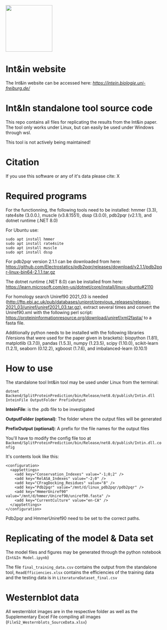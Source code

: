 <img src="https://intein.biologie.uni-freiburg.de/images/logo.svg" data-canonical-src="https://intein.biologie.uni-freiburg.de/images/logo.svg" width="150" height="150" />

# Int&in website
The Int&in website can be accessed here: *https://intein.biologie.uni-freiburg.de/*

# Int&In standalone tool source code
This repo contains all files for replicating the results from the Int&in paper. 
The tool only works under Linux, but can easily be used under Windows through wsl.

This tool is not actively being maintained!

# Citation
If you use this software or any of it's data please cite: X

# Required programs
For the functionning, the following tools need to be installed: hmmer (3.3), rate4site (3.0.0.), muscle (v3.8.1551), dssp (3.0.0), pdb2pqr (v2.1.1), and dotnet runtime (.NET 8.0)

For Ubuntu use:
```
sudo apt install hmmer
sudo apt install rate4site
sudo apt install muscle
sudo apt install dssp
```
For pdb2pqr version 2.1.1 can be downloaded from here: https://github.com/Electrostatics/pdb2pqr/releases/download/v2.1.1/pdb2pqr-linux-bin64-2.1.1.tar.gz

The dotnet runtime (.NET 8.0) can be installed from here: https://learn.microsoft.com/en-us/dotnet/core/install/linux-ubuntu#2110

For homology search Uniref90 2021_03 is needed (http://ftp.ebi.ac.uk/pub/databases/uniprot/previous_releases/release-2021_03/uniref/uniref2021_03.tar.gz), extract several times and convert the Uniref90.xml with the following perl script: https://proteininformationresource.org/download/uniref/xml2fasta/ to a fasta file.

Additionally python needs to be installed with the following libraries (Versions that were used for the paper given in brackets): biopython (1.81), matplotlib (3.7.0), pandas (1.5.3), numpy (1.23.5), scipy (1.10.0), scikit-learn (1.2.1), seaborn (0.12.2), xgboost (1.7.6), and imbalanced-learn (0.10.1)

# How to use
The standalone tool Int&in tool may be used under Linux from the terminal:
```
dotnet Backend/SplitProteinPrediction/bin/Release/net8.0/publish/Intin.dll InteinFile OutputFolder PrefixOutput
```
**InteinFile**: is the .pdb file to be investigated

**OutputFolder (optional)**: The folder where the output files will be generated

**PrefixOutput (optional)**: A prefix for the file names for the output files

You'll have to modify the config file too at `Backend/SplitProteinPrediction/bin/Release/net8.0/publish/Intin.dll.config`

It's contents look like this:
```<?xml version="1.0" encoding="utf-8" ?>
<configuration>
  <appSettings>
    <add key="Conservation_Indexes" value="-1;0;2" />
    <add key="RelASA_Indexes" value="-2;0" />
    <add key="CFragDocking_Residues" value="8" />
    <add key="Pdb2pqr" value="/mnt/d/linux_pdb2pqr/pdb2pqr" />
    <add key="HmmerUniref90" value="/mnt/d/hmmer/Uniref90/uniref90.fasta" />
    <add key="CurrentCulture" value="en-CA" />
  </appSettings>
</configuration>
```
Pdb2pqr and HmmerUniref90 need to be set to the correct paths.

# Replicating of the model & Data set

The model files and figures may be generated through the python notebook (`Int&In Model.ipynb`)

The file `final_training_data.csv` contains the output from the standalone tool, `ReadEfficiencies.xlsx` contains the efficiencies of the training data and the testing data is in `LiteratureDataset_final.csv`

# Westernblot data

All westernblot images are in the respective folder as well as the Supplementary Excel File compiling all images (`FileS2_Westernblots_SourceData.xlsx`)
